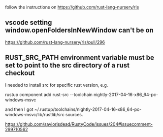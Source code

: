 follow the instructions on https://github.com/rust-lang-nursery/rls

## vscode setting window.openFoldersInNewWindow can't be on

https://github.com/rust-lang-nursery/rls/pull/296

## RUST_SRC_PATH environment variable must be set to point to the src directory of a rust checkout

I needed to install src for specific rust version, e.g.

rustup component add rust-src --toolchain nightly-2017-04-16-x86_64-pc-windows-msvc

and then I got ~/.rustup/toolchains/nightly-2017-04-16-x86_64-pc-windows-msvc/lib/rustlib/src sources.

https://github.com/saviorisdead/RustyCode/issues/204#issuecomment-299710562
